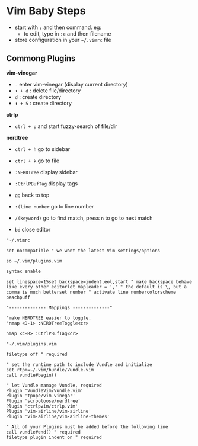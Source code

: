 # Vim Baby Steps
- start with `:` and then command. eg:
  - to edit, type in `:e` and then filename
- store configuration in your `~/.vimrc` file

## Commong Plugins
**vim-vinegar** 
- `-` enter vim-vinegar (display current directory)
- `⬆ + d` : delete file/directory
- `d` : create directory
- `⬆ + 5` : create directory

**ctrlp**
- `ctrl + p` and start fuzzy-search of file/dir

**nerdtree**
- `ctrl + h` go to sidebar
- `ctrl + k` go to file
- `:NERDTree` display sidebar
- `:CtrlPBufTag` display tags


- `gg` back to top
- `:(line number` go to line number
- `/(keyword)` go to first match, press `n` to go to next match
- `bd` close editor


```
"~/.vimrc

set nocompatible " we want the latest Vim settings/options

so ~/.vim/plugins.vim

syntax enable

set linespace=15set backspace=indent,eol,start " make backspace behave like every other editorlet mapleader = ',' " the default is \, but a comma is much betterset number " activate line numbercolorscheme peachpuff

"-------------- Mappings --------------"

"make NERDTREE easier to toggle.
"nmap <D-1> :NERDTreeToggle<cr>

nmap <c-R> :CtrlPBufTag<cr>
```

```
"~/.vim/plugins.vim

filetype off " required

" set the runtime path to include Vundle and initialize
set rtp+=~/.vim/bundle/Vundle.vim
call vundle#begin()

" let Vundle manage Vundle, required
Plugin 'VundleVim/Vundle.vim'
Plugin 'tpope/vim-vinegar'
Plugin 'scrooloose/nerdtree'
Plugin 'ctrlpvim/ctrlp.vim'
Plugin 'vim-airline/vim-airline'
Plugin 'vim-airline/vim-airline-themes'

" All of your Plugins must be added before the following line
call vundle#end() " required
filetype plugin indent on " required

```